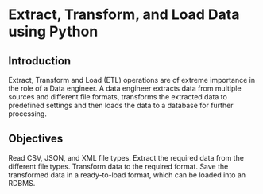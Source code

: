 # Extract, Transform, and Load Data using Python

## Introduction
Extract, Transform and Load (ETL) operations are of extreme importance in the role of a Data engineer. 
A data engineer extracts data from multiple sources and different file formats, transforms the extracted data to predefined settings and then loads the data to a database for further processing. 

## Objectives
Read CSV, JSON, and XML file types.
Extract the required data from the different file types.
Transform data to the required format.
Save the transformed data in a ready-to-load format, which can be loaded into an RDBMS.
